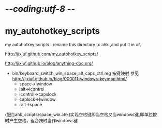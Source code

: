 # -*-coding:utf-8 -*-
# my_autohotkey_scripts
my autohotkey scripts .
rename this directory to ahk ,and put it in c:\

http://jixiuf.github.com/my_autohotkey_scripts/


http://jixiuf.github.io/blog/anything-doc.org/

* bin/keyboard_switch_win_space_alt_caps_ctrl.reg
按键映射 参见 http://jixiuf.github.io/blog/000011-windows-keymap.html/
    - space->lwindow
    - lalt->lcontrol
    - lcontrol->capslock
    - caplock->lwindow
    - ralt->space
    
(配合ahk_scripts/space_win.ahk)实现空格键即当空格又当windows键,即单独按时产生空格，组合按时当作windows键 